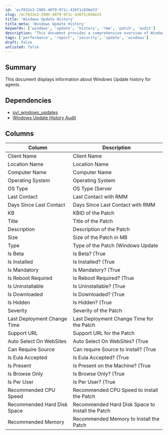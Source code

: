 ```yaml
---
id: 'ecf832e3-2985-4079-971c-436f1c836e53'
slug: /ecf832e3-2985-4079-971c-436f1c836e53
title: 'Windows Update History'
title_meta: 'Windows Update History'
keywords: ['windows', 'update', 'history', 'rmm', 'patch', 'audit']
description: 'This document provides a comprehensive overview of Windows Update history for agents, detailing the various columns of information such as client name, operating system, patch details, and installation status. It also lists dependencies for effective auditing and management of Windows updates.'
tags: ['performance', 'report', 'security', 'update', 'windows']
draft: false
unlisted: false
---
```


## Summary

This document displays information about Windows Update history for agents.

## Dependencies

- [pvl_windows_updates](<../../cwa/tables/pvl_windows_updates.md>)
- [Windows Update History Audit](<../../cwa/scripts/Windows Update History Audit.md>)

## Columns

| Column                          | Description                                       |
|---------------------------------|---------------------------------------------------|
| Client Name                     | Client Name                                       |
| Location Name                   | Location Name                                     |
| Computer Name                   | Computer Name                                     |
| Operating System                | Operating System                                  |
| OS Type                         | OS Type (Server | Workstation)                   |
| Last Contact                    | Last Contact with RMM                             |
| Days Since Last Contact         | Days Since Last Contact with RMM                  |
| KB                              | KBID of the Patch                                 |
| Title                           | Title of the Patch                                |
| Description                     | Description of the Patch                          |
| Size                            | Size of the Patch in MB                           |
| Type                            | Type of the Patch (Windows Update | Driver | Third Party) |
| Is Beta                         | Is Beta? (True | False)                          |
| Is Installed                    | Is Installed? (True | False)                     |
| Is Mandatory                    | Is Mandatory? (True | False)                     |
| Is Reboot Required              | Is Reboot Required? (True | False)               |
| Is Uninstallable                | Is Uninstallable? (True | False)                 |
| Is Downloaded                   | Is Downloaded? (True | False)                    |
| Is Hidden                       | Is Hidden? (True | False)                        |
| Severity                        | Severity of the Patch                             |
| Last Deployment Change Time      | Last Deployment Change Time for the Patch        |
| Support URL                     | Support URL for the Patch                         |
| Auto Select On WebSites         | Auto Select On WebSites? (True | False)          |
| Can Require Source              | Can require Source to install? (True | False)    |
| Is Eula Accepted                | Is Eula Accepted? (True | False)                 |
| Is Present                      | Is Present on the Machine? (True | False)        |
| Is Browse Only                  | Is Browse Only? (True | False)                   |
| Is Per User                     | Is Per User? (True | False)                      |
| Recommended CPU Speed           | Recommended CPU Speed to install the Patch        |
| Recommended Hard Disk Space     | Recommended Hard Disk Space to Install the Patch  |
| Recommended Memory              | Recommended Memory to Install the Patch           |


